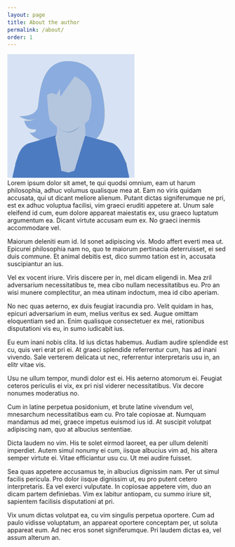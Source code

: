 ```yaml
---
layout: page
title: About the author
permalink: /about/
order: 1
---
```


<div class="author-headshot"><img class="author-headshot" alt="Headshot of the author" src="/assets/images/headshot-placeholder-woman.png" /></div>
Lorem ipsum dolor sit amet, te qui quodsi omnium, eam ut harum philosophia, adhuc volumus qualisque mea at. Eam no viris quidam accusata, qui ut dicant meliore alienum. Putant dictas signiferumque ne pri, est ex adhuc voluptua facilisi, vim graeci eruditi appetere at. Unum sale eleifend id cum, eum dolore appareat maiestatis ex, usu graeco luptatum argumentum ea. Dicant virtute accusam eum ex. No graeci inermis accommodare vel.

Maiorum deleniti eum id. Id sonet adipiscing vis. Modo affert everti mea ut. Epicurei philosophia nam no, quo te maiorum pertinacia deterruisset, ei sed duis commune. Et animal debitis est, dico summo tation est in, accusata suscipiantur an ius.

Vel ex vocent iriure. Viris discere per in, mel dicam eligendi in. Mea zril adversarium necessitatibus te, mea cibo nullam necessitatibus eu. Pro an wisi munere complectitur, an mea utinam indoctum, mea id cibo aperiam.

No nec quas aeterno, ex duis feugiat iracundia pro. Velit quidam in has, epicuri adversarium in eum, melius veritus ex sed. Augue omittam eloquentiam sed an. Enim qualisque consectetuer ex mei, rationibus disputationi vis eu, in sumo iudicabit ius.

Eu eum inani nobis clita. Id ius dictas habemus. Audiam audire splendide est cu, quis veri erat pri ei. At graeci splendide referrentur cum, has ad inani vivendo. Sale verterem delicata ut nec, referrentur interpretaris usu in, an elitr vitae vis.

Usu ne ullum tempor, mundi dolor est ei. His aeterno atomorum ei. Feugiat ceteros periculis ei vix, ex pri nisl viderer necessitatibus. Vix decore nonumes moderatius no.

Cum in latine perpetua posidonium, et brute latine vivendum vel, mnesarchum necessitatibus eam cu. Pro tale copiosae at. Numquam mandamus ad mei, graece impetus euismod ius id. At suscipit volutpat adipiscing nam, quo at albucius sententiae.

Dicta laudem no vim. His te solet eirmod laoreet, ea per ullum deleniti imperdiet. Autem simul nonumy ei cum, iisque albucius vim ad, his altera semper virtute ei. Vitae efficiantur usu cu. Ut mei audire fuisset.

Sea quas appetere accusamus te, in albucius dignissim nam. Per ut simul facilis pericula. Pro dolor iisque dignissim ut, eu pro putent cetero interpretaris. Ea vel exerci vulputate. In copiosae appetere vim, duo an dicam partem definiebas. Vim ex labitur antiopam, cu summo iriure sit, sapientem facilisis disputationi at pri.

Vix unum dictas volutpat ea, cu vim singulis perpetua oportere. Cum ad paulo vidisse voluptatum, an appareat oportere conceptam per, ut soluta appareat eum. Ad nec eros sonet signiferumque. Pri laudem dictas ea, vel assum alterum an.
